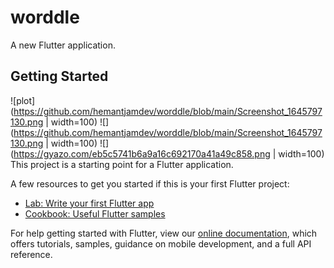# worddle

A new Flutter application.

## Getting Started
![plot](https://github.com/hemantjamdev/worddle/blob/main/Screenshot_1645797130.png | width=100)
![](https://github.com/hemantjamdev/worddle/blob/main/Screenshot_1645797130.png | width=100)
![](https://gyazo.com/eb5c5741b6a9a16c692170a41a49c858.png | width=100)
This project is a starting point for a Flutter application.

A few resources to get you started if this is your first Flutter project:

- [Lab: Write your first Flutter app](https://flutter.dev/docs/get-started/codelab)
- [Cookbook: Useful Flutter samples](https://flutter.dev/docs/cookbook)

For help getting started with Flutter, view our
[online documentation](https://flutter.dev/docs), which offers tutorials,
samples, guidance on mobile development, and a full API reference.
